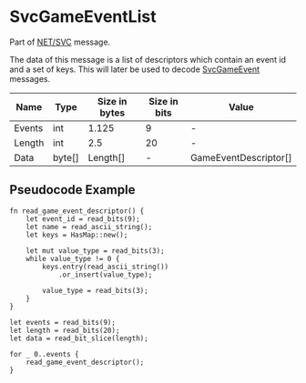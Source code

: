 # SvcGameEventList

Part of [NET/SVC](../netsvc.md) message.

The data of this message is a list of descriptors which contain an event id and a set of keys. This will later be used to decode [SvcGameEvent](./svcgameevent.md) messages.

| Name | Type | Size in bytes | Size in bits | Value |
| --- | --- | --- | --- | --- |
| Events | int | 1.125 | 9 | - |
| Length | int | 2.5 | 20 | - |
| Data | byte[] | Length[] | - | GameEventDescriptor[] |

## Pseudocode Example

```rust,noplaypen,ignore
fn read_game_event_descriptor() {
    let event_id = read_bits(9);
    let name = read_ascii_string();
    let keys = HasMap::new();

    let mut value_type = read_bits(3);
    while value_type != 0 {
        keys.entry(read_ascii_string())
            .or_insert(value_type);

        value_type = read_bits(3);
    }
}

let events = read_bits(9);
let length = read_bits(20);
let data = read_bit_slice(length);

for _ 0..events {
    read_game_event_descriptor();
}
```
